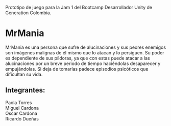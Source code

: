 Prototipo de juego para la Jam 1 del Bootcamp Desarrollador Unity de Generation Colombia.

# MrMania
MrMania es una persona que sufre de alucinaciones y sus peores enemigos son imágenes malignas de él mismo que lo atacan y lo persiguen.
Su poder es dependiente de sus píldoras, ya que con estas puede atacar a las alucinaciones por un breve periodo de tiempo haciéndolas desaparecer y empujándolas. Si deja de tomarlas padece episodios psicóticos que dificultan su vida.

## Integrantes:
Paola Torres<br>
Miguel Cardona<br>
Oscar Cardona<br>
Ricardo Dueñas<br>
